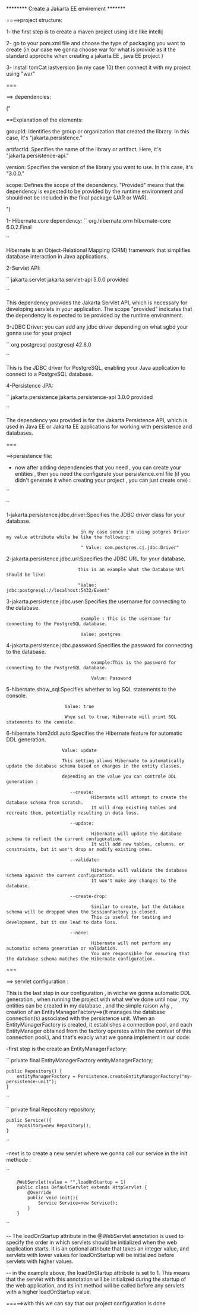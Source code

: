 ******** Create a Jakarta EE envirement *******

====>project structure:

1- the first step is to create a maven project using idle like intellij

2- go to your pom.xml file and choose the type of packaging you want to create (in our case we gonna choose war for what is provide as it the standard approche when creating a jakarta EE , java EE  project  ) 

3- install tomCat lastversion (in my case 10) then connect it with my project using "war"

===

==> dependencies:

("

==Explanation of the elements:

groupId: Identifies the group or organization that created the library. In this case, it's "jakarta.persistence."

artifactId: Specifies the name of the library or artifact. Here, it's "jakarta.persistence-api."

version: Specifies the version of the library you want to use. In this case, it's "3.0.0."

scope: Defines the scope of the dependency. "Provided" means that the dependency is expected to be provided by the runtime environment and should not be included in the final package (JAR or WAR).

")


1- Hibernate.core dependency:
`` 
    <dependency>
      <groupId>org.hibernate.orm</groupId>
      <artifactId>hibernate-core</artifactId>
      <version>6.0.2.Final</version>
    </dependency>
    
``

Hibernate is an Object-Relational Mapping (ORM) framework that simplifies database interaction in Java applications.

2-Servlet API:

``
        <dependency>
            <groupId>jakarta.servlet</groupId>
            <artifactId>jakarta.servlet-api</artifactId>
            <version>5.0.0</version>
            <scope>provided</scope>
        </dependency>
        
``

This dependency provides the Jakarta Servlet API, which is necessary for developing servlets in your application. The scope "provided" indicates that the dependency is expected to be provided by the runtime environment.

3-JDBC Driver:
you can add any jdbc driver depending on what sgbd your gonna use for your project

``
    <dependency>
      <groupId>org.postgresql</groupId>
      <artifactId>postgresql</artifactId>
      <version>42.6.0</version>
    </dependency>
    
``

This is the JDBC driver for PostgreSQL, enabling your Java application to connect to a PostgreSQL database.

4-Persistence JPA:

``
    <dependency>
        <groupId>jakarta.persistence</groupId>
        <artifactId>jakarta.persistence-api</artifactId>
        <version>3.0.0</version>
        <scope>provided</scope>
    </dependency>
    
``

The dependency you provided is for the Jakarta Persistence API, which is used in Java EE or Jakarta EE applications for working with persistence and databases. 


=== 

==>persistence file:

- now after adding dependencies that you need  , you can create your entities , then you need the configurate your persistence.xml file (if you didn't generate it when creating your project , you can just create one) :

``
    <persistence xmlns="https://jakarta.ee/xml/ns/persistence"
                xmlns:xsi="http://www.w3.org/2001/XMLSchema-instance"
                xsi:schemaLocation="https://jakarta.ee/xml/ns/persistence https://jakarta.ee/xml/ns/persistence/persistence_3_0.xsd"
                version="3.0">
    <persistence-unit name="my-persistence-unit" transaction-type="RESOURCE_LOCAL">
        <properties>
        <property name="jakarta.persistence.jdbc.driver" value="--add databese driver path-"/>
        <property name="jakarta.persistence.jdbc.url" value="-- add the database URL --"/>
        <property name="jakarta.persistence.jdbc.user" value="--your database username--"/>
        <property name="hibernate.show_sql" value="true"/>
        <property name="jakarta.persistence.jdbc.password" value="--your database password--"/>
        <property name="hibernate.hbm2ddl.auto" value="update"/>
        </properties>
    </persistence-unit>
    </persistence>

``

1-jakarta.persistence.jdbc.driver:Specifies the JDBC driver class for your database.

                                in my case sence i'm using potgres Driver my value attribute while be like the following:
                                
                                " Value: com.postgres.cj.jdbc.Driver"

2-jakarta.persistence.jdbc.url:Specifies the JDBC URL for your database.

                               this is an example what the Database Url should be like:
                               
                               "Value: jdbc:postgresql://localhost:5432/Event"

3-jakarta.persistence.jdbc.user:Specifies the username for connecting to the database.

                                example : This is the username for connecting to the PostgreSQL database.
                                
                                Value: postgres

4-jakarta.persistence.jdbc.password:Specifies the password for connecting to the database.

                                    example:This is the password for connecting to the PostgreSQL database.
                                    
                                    Value: Password

5-hibernate.show_sql:Specifies whether to log SQL statements to the console.

                          Value: true
                          
                          When set to true, Hibernate will print SQL statements to the console.

6-hibernate.hbm2ddl.auto:Specifies the Hibernate feature for automatic DDL generation.

                         Value: update
                         
                         This setting allows Hibernate to automatically update the database schema based on changes in the entity classes.
                         
                         depending on the value you can controle DDL generation :
                         
                            --create:
                                    Hibernate will attempt to create the database schema from scratch.
                                    It will drop existing tables and recreate them, potentially resulting in data loss.
                                    
                            --update:
                            
                                    Hibernate will update the database schema to reflect the current configuration.
                                    It will add new tables, columns, or constraints, but it won't drop or modify existing ones.
                                    
                            --validate:
                            
                                    Hibernate will validate the database schema against the current configuration.
                                    It won't make any changes to the database.
                                    
                            --create-drop:
                            
                                    Similar to create, but the database schema will be dropped when the SessionFactory is closed.
                                    This is useful for testing and development, but it can lead to data loss.
                                    
                            --none:
                            
                                    Hibernate will not perform any automatic schema generation or validation.
                                    You are responsible for ensuring that the database schema matches the Hibernate configuration.

===

==> servlet configuration :

This is the last step in our configuration , in wiche we gonna automatic DDL generation , when running the project with what we've done until now , my entities can be created in my database , and the simple raison why , creation of an EntityManagerFactory==>(It manages the database connection(s) associated with the persistence unit. When an EntityManagerFactory is created, it establishes a connection pool, and each EntityManager obtained from the factory operates within the context of this connection pool.), and that's exacly what we gonna implement in our code:

-first step is the create an EntityManagerFactory:

 ``
    private final EntityManagerFactory entityManagerFactory;

    public Repository() {
        entityManagerFactory = Persistence.createEntityManagerFactory("my-persistence-unit");
    }

 ``
 
 ``
     private final Repository repository;

    public Service(){
        repository=new Repository();
    }

 ``
 
-next is to create a new servlet where we gonna call our service in the init methode :

``

        @WebServlet(value = "",loadOnStartup = 1)
        public class DefaultServlet extends HttpServlet {
            @Override
            public void init(){
                Service Service=new Service();
            }
        }

``

-- The loadOnStartup attribute in the @WebServlet annotation is used to specify the order in which servlets should be initialized when the web application starts. It is an optional attribute that takes an integer value, and servlets with lower values for loadOnStartup will be initialized before servlets with higher values.

-- in the example above, the loadOnStartup attribute is set to 1. This means that the servlet with this annotation will be initialized during the startup of the web application, and its init method will be called before any servlets with a higher loadOnStartup value.

=====>with this we can say that our project configuration is done
